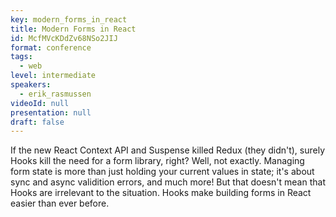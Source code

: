 ```yaml
---
key: modern_forms_in_react
title: Modern Forms in React
id: McfMVcKDdZv68NSo2JIJ
format: conference
tags:
  - web
level: intermediate
speakers:
  - erik_rasmussen
videoId: null
presentation: null
draft: false
---
```

If the new React Context API and Suspense killed Redux (they didn't), surely Hooks kill the need for a form library, right? Well, not exactly. Managing form state is more than just holding your current values in state; it's about sync and async validition errors, and much more! But that doesn't mean that Hooks are irrelevant to the situation. Hooks make building forms in React easier than ever before.